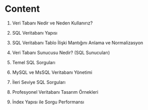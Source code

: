 # Content

1. Veri Tabanı Nedir ve Neden Kullanırız?

2. SQL Veritabanı Yapısı

3. SQL Veritabanı Tablo İlişki Mantığını Anlama ve Normalizasyon

4. Veri Tabanı Sunucusu Nedir? (SQL Sunucuları)

5. Temel SQL Sorguları

6. MySQL ve MsSQL Veritabanı Yönetimi

7. İleri Seviye SQL Sorguları

8. Profesyonel Veritabanı Tasarım Örnekleri

9. İndex Yapısı ile Sorgu Performansı
